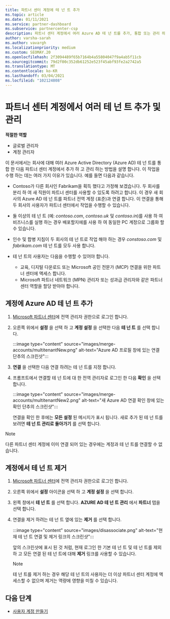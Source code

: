 ```yaml
---
title: 파트너 센터 계정에 테 넌 트 추가
ms.topic: article
ms.date: 01/11/2021
ms.service: partner-dashboard
ms.subservice: partnercenter-csp
description: 파트너 센터 계정에서 여러 Azure AD 테 넌 트를 추가, 통합 또는 관리 하는 방법 및이를 수행 하는 이유를 알아봅니다.
author: varsha-sarah
ms.author: vavargh
ms.localizationpriority: medium
ms.custom: SEOMAY.20
ms.openlocfilehash: 2f3094489f65b7164b4a55804047f9a4ab5f11cb
ms.sourcegitcommit: 79d2f00c352db61252e523f45abf93fe2a2742a5
ms.translationtype: MT
ms.contentlocale: ko-KR
ms.lasthandoff: 03/04/2021
ms.locfileid: "102124808"
---
```

# <a name="add-and-manage-multiple-tenants-in-your-partner-center-account"></a>파트너 센터 계정에서 여러 테 넌 트 추가 및 관리


**적절한 역할**

- 글로벌 관리자
- 계정 관리자

이 문서에서는 회사에 대해 여러 Azure Active Directory (Azure AD) 테 넌 트를 통합 한 다음 파트너 센터 계정에서 추가 하 고 관리 하는 방법을 설명 합니다. 이 작업을 수행 하는 데는 여러 가지 이유가 있습니다. 예를 들면 다음과 같습니다.

- Contoso가 다른 회사인 Fabrikam을 획득 했다고 가정해 보겠습니다. 두 회사를 분리 하 여 새 직원이 파트너 센터를 사용할 수 있도록 하려고 합니다. 이 경우 새 회사의 Azure AD 테 넌 트를 파트너 전역 계정 (표준)과 연결 합니다. 이 연결을 통해 두 회사의 사용자가 파트너 센터에서 작업을 수행할 수 있습니다.

- 둘 이상의 테 넌 트 (예: *contoso.com*, *contoso.uk* 및 *contoso.in*)를 사용 하 여 비즈니스를 실행 하는 경우 배포할지에를 사용 하 여 동일한 PC 계정으로 그룹화 할 수 있습니다.

- 인수 및 합병 지침이 두 회사의 테 넌 트로 작업 해야 하는 경우 *constoso.com* 및 *fabrikam.com* 테 넌 트를 모두 사용 합니다.

- 테 넌 트의 사용자는 다음을 수행할 수 있어야 합니다.
    * 교육, 디지털 다운로드 또는 Microsoft 공인 전문가 (MCP) 연결을 위한 파트너 센터에 액세스 합니다.
    * Microsoft 파트너 네트워크 (MPN) 관리자 또는 성과급 관리자와 같은 파트너 센터 역할을 할당 받아야 합니다.

## <a name="add-an-azure-ad-tenant-to-your-account"></a>계정에 Azure AD 테 넌 트 추가

1. [Microsoft 파트너 센터](https://partner.microsoft.com/dashboard)에 전역 관리자 권한으로 로그인 합니다.

1. 오른쪽 위에서 **설정** 을 선택 하 고 **계정 설정** 을 선택한 다음 **테 넌 트** 를 선택 합니다.
 
   :::image type="content" source="images/merge-accounts/multitenantNew.png" alt-text="Azure AD 프로필 창에 있는 연결 단추의 스크린샷"::: 

1. **연결** 을 선택한 다음 연결 하려는 테 넌 트를 지정 합니다.

1. 프롬프트에서 연결할 테 넌 트에 대 한 전역 관리자로 로그인 한 다음 **확인** 을 선택 합니다. 

   :::image type="content" source="images/merge-accounts/multitenantNew2.png" alt-text="새 Azure AD 연결 확인 창에 있는 확인 단추의 스크린샷"::: 

   연결을 확인 한 후에는 **모든 설정** 된 메시지가 표시 됩니다. 새로 추가 된 테 넌 트를 보려면 **테 넌 트 관리로 돌아가기** 를 선택 합니다. 
 
>[!NOTE]
>다른 파트너 센터 계정에 이미 연결 되어 있는 경우에는 계정과 테 넌 트를 연결할 수 없습니다.


## <a name="remove-a-tenant-from-your-account"></a>계정에서 테 넌 트 제거
 
1. [Microsoft 파트너 센터](https://partner.microsoft.com/dashboard)에 전역 관리자 권한으로 로그인 합니다.

1. 오른쪽 위에서 **설정** 아이콘을 선택 하 고 **계정 설정** 을 선택 합니다.

1. 왼쪽 창에서 **테 넌 트** 를 선택 합니다. **AZURE AD 테 넌 트 관리** 에서 **파트너** 탭을 선택 합니다.
 
1. 연결을 제거 하려는 테 넌 트 옆에 있는 **제거** 를 선택 합니다.

   :::image type="content" source="images/disassociate.png" alt-text="현재 테 넌 트 연결 및 제거 링크의 스크린샷":::

   앞의 스크린샷에 표시 된 것 처럼, 현재 로그인 한 기본 테 넌 트 및 테 넌 트를 제외 하 고 모든 연결 된 테 넌 트에 대해 **제거** 링크를 사용할 수 있습니다. 

   > [!NOTE]   
   > 테 넌 트를 제거 하는 경우 해당 테 넌 트의 사용자는 더 이상 파트너 센터 계정에 액세스할 수 없으며 제거는 역량에 영향을 미칠 수 있습니다. 

## <a name="next-steps"></a>다음 단계

- [사용자 계정 만들기](create-user-accounts-and-set-permissions.md)






